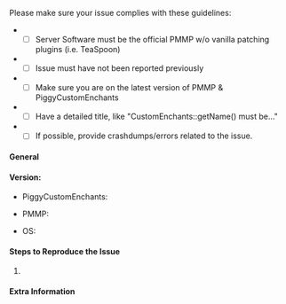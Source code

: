 <!-- DO NOT REMOVE THIS:
failing to complete the required fields will result in the issue being closed due to insufficient information.
-->
Please make sure your issue complies with these guidelines:
- * [ ] Server Software must be the official PMMP w/o vanilla patching plugins (i.e. TeaSpoon)
- * [ ] Issue must have not been reported previously
- * [ ] Make sure you are on the latest version of PMMP & PiggyCustomEnchants
- * [ ] Have a detailed title, like "CustomEnchants::getName() must be..."
- * [ ] If possible, provide crashdumps/errors related to the issue.

#### **General**
<!-- Briefly describe what is wrong, and what was expected to happen. -->

#### **Version:**
<!-- Do /version PiggyCustomEnchants to check, do not input "latest". -->
- PiggyCustomEnchants:
<!-- Do /version to check, do not input "latest". -->
- PMMP:
<!-- The operating system your server is running on. -->
- OS:

#### **Steps to Reproduce the Issue**
<!-- How do you reproduce the issue? -->
1.

#### **Extra Information**
<!--
  Anything else we should know?
  If possible, please include either crashdump data or a link to https://crash.pmmp.io.
-->
